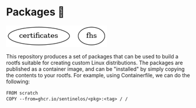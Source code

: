 # Packages 👋

![Dependency Diagram](deps.png)

This repository produces a set of packages that can be used to build a rootfs suitable for creating custom Linux distributions.
The packages are published as a container image, and can be "installed" by simply copying the contents to your rootfs.
For example, using Containerfile, we can do the following:

```docker
FROM scratch
COPY --from=ghcr.io/sentinelos/<pkg>:<tag> / /
```
